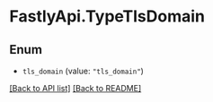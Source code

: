# FastlyApi.TypeTlsDomain

## Enum


* `tls_domain` (value: `"tls_domain"`)



[[Back to API list]](../../README.md#endpoints) [[Back to README]](../../README.md)
